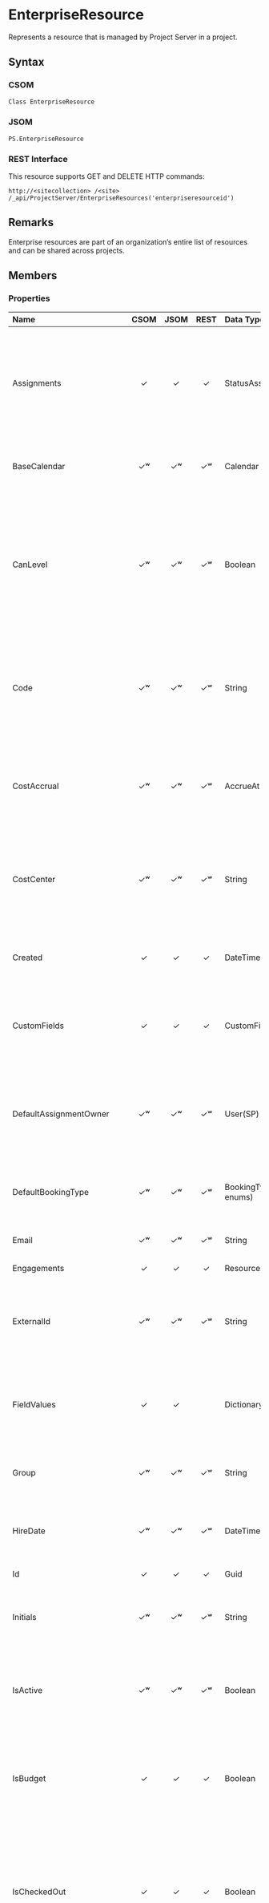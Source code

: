 # EnterpriseResource 

Represents a resource that is managed by Project Server in a project.

## Syntax

### CSOM

```C#
Class EnterpriseResource 
```

### JSOM

```
PS.EnterpriseResource
```

### REST Interface

This resource supports GET and DELETE HTTP commands:

```
http://<sitecollection> /<site> /_api/ProjectServer/EnterpriseResources('enterpriseresourceid')
```

## Remarks

Enterprise resources are part of an organization’s entire list of resources and can be shared across projects.

## Members

### Properties

<!-- The following table has left-aligned columns 1,5,6; and center-aligned columns 2,3,4. -->

|**Name**|**CSOM**|**JSOM**|**REST**|**Data Type**|**Description**|
|:-----|:-----:|:-----:|:-----:|:-----|:-----|
|Assignments|&#x2713;|&#x2713;|&#x2713;|StatusAssignmentCollection|Gets a collection of status assignments for an enterprise resource. <br />Status assignment data reports on the status of assignments.|
|BaseCalendar|&#x2713;&#x02B7;|&#x2713;&#x02B7;|&#x2713;&#x02B7;|Calendar|Gets or sets a base calendar for an enterprise resource.|
|CanLevel|&#x2713;&#x02B7;|&#x2713;&#x02B7;|&#x2713;&#x02B7;|Boolean|Gets or sets a value that indicates whether resource leveling can be performed on an enterprise resource. <br />True if resource leveling can be performed on the resource; otherwise,False.|
|Code|&#x2713;&#x02B7;|&#x2713;&#x02B7;|&#x2713;&#x02B7;|String|Gets or sets any code, abbreviation, or number that is entered as part of the information about an enterprise resource.|
|CostAccrual|&#x2713;&#x02B7;|&#x2713;&#x02B7;|&#x2713;&#x02B7;|AccrueAt (int32-std for enums)|Gets or sets a value that represents how and when to charge enterprise resource costs to the cost of a task.|
|CostCenter|&#x2713;&#x02B7;|&#x2713;&#x02B7;|&#x2713;&#x02B7;|String|Gets or sets any code, abbreviation, or number that is entered as cost center information for an enterprise resource.|
|Created|&#x2713;|&#x2713;|&#x2713;|DateTime|Gets the date and time when an enterprise resource was added to the project.|
|CustomFields|&#x2713;|&#x2713;|&#x2713;|CustomFieldCollection|Gets a collection of custom fields that have values set for an enterprise resource.|
|DefaultAssignmentOwner|&#x2713;&#x02B7;|&#x2713;&#x02B7;|&#x2713;&#x02B7;|User(SP)|Gets the default name that is entered into the Assignment Owner field when an enterprise resource is assigned to a task.|
|DefaultBookingType|&#x2713;&#x02B7;|&#x2713;&#x02B7;|&#x2713;&#x02B7;|BookingType  (int32-std for enums)|Gets or sets the default booking type for an enterprise resource.|
|Email|&#x2713;&#x02B7;|&#x2713;&#x02B7;|&#x2713;&#x02B7;|String|Gets or sets the email address of an enterprise resource.|
|Engagements|&#x2713;|&#x2713;|&#x2713;|ResourceEngagementCollection||
|ExternalId|&#x2713;&#x02B7;|&#x2713;&#x02B7;|&#x2713;&#x02B7;|String|Gets or sets any code, abbreviation, or number that is entered as an external identifier for an enterprise resource.|
|FieldValues|&#x2713;|&#x2713;||Dictionary<string,object>|Gets the collection of custom fields that have values set for an enterprise resource.|
|Group|&#x2713;&#x02B7;|&#x2713;&#x02B7;|&#x2713;&#x02B7;|String|Gets or sets the name of a group to which an enterprise resource belongs.|
|HireDate|&#x2713;&#x02B7;|&#x2713;&#x02B7;|&#x2713;&#x02B7;|DateTime|Gets or sets the date and time of hire for an enterprise resource.|
|Id|&#x2713;|&#x2713;|&#x2713;|Guid|Gets the object identifier as a GUID.|
|Initials|&#x2713;&#x02B7;|&#x2713;&#x02B7;|&#x2713;&#x02B7;|String|Gets or sets the abbreviation for the name of an enterprise resource.|
|IsActive|&#x2713;&#x02B7;|&#x2713;&#x02B7;|&#x2713;&#x02B7;|Boolean|Gets or sets a value that indicates whether an enterprise resource has been made active or inactive.|
|IsBudget|&#x2713;|&#x2713;|&#x2713;|Boolean|Gets a Boolean value that indicates whether an enterprise resource is a budget resource.|
|IsCheckedOut|&#x2713;|&#x2713;|&#x2713;|Boolean|Gets a value that indicates whether enterprise resource assignment data is currently available for updating or modification, or whether the enterprise resource is checked out.|
|IsGeneric|&#x2713;|&#x2713;|&#x2713;|Boolean|Gets a Boolean value that indicates whether an enterprise resource is generic.|
|IsTeam|&#x2713;|&#x2713;|&#x2713;|Boolean|Gets a Boolean value that indicates whether a resource is in a team assignment pool.|
|Item|&#x2713;&#x02B7;|&#x2713;&#x02B7;||Object|Gets or sets an enterprise resource in a project.|
|MaterialLabel|&#x2713;&#x02B7;|&#x2713;&#x02B7;|&#x2713;&#x02B7;|String|Gets or sets the unit of measure that is entered for supplies or other consumable items that are used to complete tasks in a project.|
|Modified|&#x2713;|&#x2713;|&#x2713;|DateTime|Gets the modified date and time.|
|Name|&#x2713;&#x02B7;|&#x2713;&#x02B7;|&#x2713;&#x02B7;|String|Gets or sets the name of an enterprise resource.|
|Phonetics|&#x2713;&#x02B7;|&#x2713;&#x02B7;|&#x2713;&#x02B7;|String|Gets or sets phonetic information for resource names in either the Japanese Hiragana writing system or the Katakana writing system.|
|RequiresEngagements|&#x2713;&#x02B7;|&#x2713;&#x02B7;|&#x2713;&#x02B7;|Boolean||
|ResourceCalendarExceptions|&#x2713;|&#x2713;|&#x2713;|CalendarExceptionCollection |Gets a collection of exceptions to the base calendar that are specific to an enterprise resource.|
|ResourceType|&#x2713;|&#x2713;|&#x2713;|EnterpriseResourceType |Gets an enumerated value that represents the type of an enterprise resource.|
|Self|||&#x2713;|EnterpriseResource||
|TerminationDate|&#x2713;&#x02B7;|&#x2713;&#x02B7;|&#x2713;&#x02B7;|DateTime|Gets or sets the date and time after which the resource can no longer be used.|
|TimesheetManager|&#x2713;&#x02B7;|&#x2713;&#x02B7;|&#x2713;&#x02B7;|User(SP)|Gets the manager who reviews and approves the timesheet of an enterprise resource.|
|User|&#x2713;&#x02B7;|&#x2713;&#x02B7;|&#x2713;&#x02B7;|User(SP)|Gets the SharePoint user that is linked to the Enterprise Resource.|
|UserPermissions|||&#x2713;|UserPermissions||



### Methods

|**Name**|**CSOM**|**JSOM**|**REST**|**Return Type**|**Description**|
|:-----|:-----:|:-----:|:-----:|:-----|:-----|
|[DeleteObject()](#deleteobject)|&#x2713;|&#x2713;|&#x2713;|void|Deletes the EnterpriseResource object.|
|[ForceCheckin()](#forcecheckin)|&#x2713;|&#x2713;|&#x2713;|void|Forces a project to be checked in after it is left in a state of being checked out following the interruption or unexpected closing of Project Server.|
|[getSelf(context)](#getself)|&#x2713;|&#x2713;| |EnterpriseResource|Gets the currently logged-on user.|


## Method Details

### <a name="deleteobject"></a> DeleteObject()

Deletes the EnterpriseResource object.

#### Syntax

```
DeleteObject()
```

#### Parameters

none

#### Return Value

void

### <a name="forcecheckin"></a> ForceCheckIn()

Forces a project to be checked in after it is left in a state of being checked out following the interruption or unexpected closing of Project Server.

#### Syntax

```
ForceCheckIn()
```

#### Parameters

none

#### Return Value

void

### <a name="getself"></a>GetSelf(context ClientRuntimeContext)

Gets the currently logged-on user.

#### Syntax

```
GetSelf(context ClientRuntimeContext)
```

#### Parameters

|**Name** |**Type**|**Description**|
|:------ |:----|:------ |
|context|ClientRuntimeContext|A ClientRuntimeContext.

#### Return Value

EnterpriseResource<br />
The EnterpriseResource who is currently logged on.


